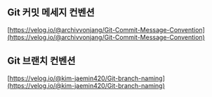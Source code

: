 ## Git 커밋 메세지 컨벤션

[https://velog.io/@archivvonjang/Git-Commit-Message-Convention](https://velog.io/@archivvonjang/Git-Commit-Message-Convention)

## Git 브랜치 컨벤션
[https://velog.io/@kim-jaemin420/Git-branch-naming](https://velog.io/@kim-jaemin420/Git-branch-naming)

